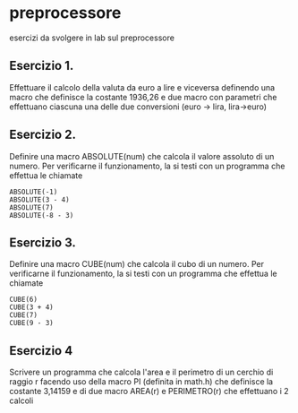 # preprocessore
esercizi da svolgere in lab sul preprocessore

## Esercizio 1.
Effettuare il calcolo della valuta da euro a lire e viceversa definendo una macro che definisce la costante 1936,26 e due macro con parametri che effettuano ciascuna una delle due conversioni (euro -> lira, lira->euro)

## Esercizio 2.
Definire una macro ABSOLUTE(num) che calcola il valore assoluto di un numero. 
Per verificarne il funzionamento, la si testi con un programma che effettua le chiamate

```
ABSOLUTE(-1)
ABSOLUTE(3 - 4)
ABSOLUTE(7)
ABSOLUTE(-8 - 3)  
```

## Esercizio 3.
Definire una macro CUBE(num) che calcola il cubo di un numero.
Per verificarne il funzionamento, la si testi con un programma che effettua le chiamate

```
CUBE(6)
CUBE(3 + 4)
CUBE(7)
CUBE(9 - 3)
```

## Esercizio 4
Scrivere un programma che calcola l'area e il perimetro di un cerchio di raggio r facendo uso della macro PI (definita in math.h) che definisce la costante 3,14159 e di due macro AREA(r) e PERIMETRO(r) che effettuano i 2 calcoli
